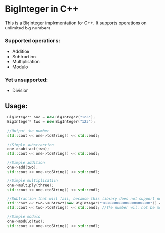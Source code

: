 # BigInteger in C++
This is a BigInteger implementation for C++. It supports operations on unlimited big numbers. 

### Supported operations:
- Addition
- Subtraction
- Multiplication
- Modulo

### Yet unsupported:
- Division

## Usage:
```cpp
 BigInteger* one = new BigInteger("123");
 BigInteger* two = new BigInteger("123");
 
 //Output the number
 std::cout << one->toString() << std::endl;
 
 //Simple substraction
 one->subtract(two);
 std::cout << one->toString() << std::endl;

 //Simple addition
 one->add(two);
 std::cout << one->toString() << std::endl;

 //Simple multiplication
 one->multiply(three);
 std::cout << one->toString() << std::endl;

 //Subtraction that will fail, because this library does not support negative numbers.
 std::cout << two->subtract(new BigInteger("1000000000000000000000")) << std::endl; //This will return 0 or false
 std::cout << two->toString() << std::endl; //The number will not be modified

 //Simple modulo
 one->modulo(two);
 std::cout << one->toString() << std::endl;
```
